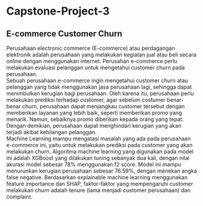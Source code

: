 # Capstone-Project-3
## E-commerce Customer Churn
Perusahaan electronic commerce (E-commerce) atau perdagangan elektronik adalah perusahaan yang melakukan kegiatan jual atau beli secara online dengan menggunakan internet. Perusahan e-commerce perlu melakukan evaluasi pelanggan untuk mengetahui customer churn pada perusahaan.
<br>
Sebuah perusahaan e-commerce ingin mengetahui customer churn atau pelanggan yang tidak menggunakan jasa perusahaan lagi, sehingga dapat menimbulkan kerugian bagi perusahaan. Oleh karena itu, perusahaan perlu melakukan prediksi terhadap customer, agar sebelum costumer benar-benar churn, perusahaan dapat menjangkau customer tersebut dengan memberikan layanan yang lebih baik, seperti memberikan promo yang menarik. Namun, sebaiknya promo diberikan kepada orang yang tepat. Dengan demikian, perusahaan dapat menghindari kerugian yang akan terjadi akibat kehilangan pelanggan.
<br>
Machine Learning mampu mengatasi masalah yang ada pada perusahaan e-commerce ini, yaitu untuk melakukan prediksi pada customer yang akan melakukan churn. Algoritma machine learning yang digunakan pada model ini adalah XGBoost yang dilakukan tuning sebanyak dua kali, dengan nilai akurasi model sebesar 78% menggunakan f2 score. Model ini mampu menurunkan kerugian perusahaan sebesar 76.59%, dengan menekan angka false negative.
Berdasarkan explainable machine learning menggunakan feature importance dan SHAP, faktor-faktor yang mempengaruhi customer melakukan churn adalah tenure (lama menjadi customer perusahaan) dan complaint.
